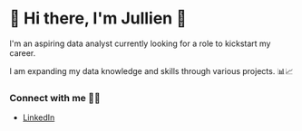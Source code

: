 # 🌼 Hi there, I'm Jullien 🌼

I'm an aspiring data analyst currently looking for a role to kickstart my career. 

I am expanding my data knowledge and skills through various projects. 📊📈

### Connect with me 👋📧

- [LinkedIn](https://www.linkedin.com/in/jullien-priddon-36426b150/)


<!--
**jullienp/jullienp** is a ✨ _special_ ✨ repository because its `README.md` (this file) appears on your GitHub profile.

Here are some ideas to get you started:

- 🔭 I’m currently working on ...
- 🌱 I’m currently learning ...
- 👯 I’m looking to collaborate on ...
- 🤔 I’m looking for help with ...
- 💬 Ask me about ...
- 📫 How to reach me: ...
- 😄 Pronouns: ...
- ⚡ Fun fact: ...
-->
